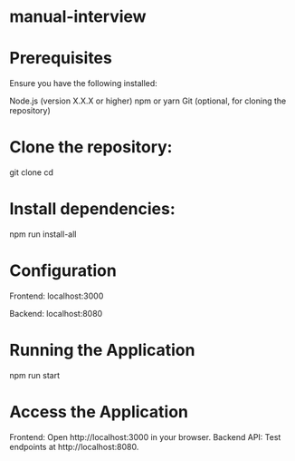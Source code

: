 # manual-interview

# Prerequisites

Ensure you have the following installed:

Node.js (version X.X.X or higher)
npm or yarn
Git (optional, for cloning the repository)

# Clone the repository:

git clone <repository-url>
cd <repository-name>

# Install dependencies:

npm run install-all

# Configuration

Frontend:
localhost:3000

Backend:
localhost:8080

# Running the Application

npm run start

# Access the Application

Frontend: Open http://localhost:3000 in your browser.
Backend API: Test endpoints at http://localhost:8080.
